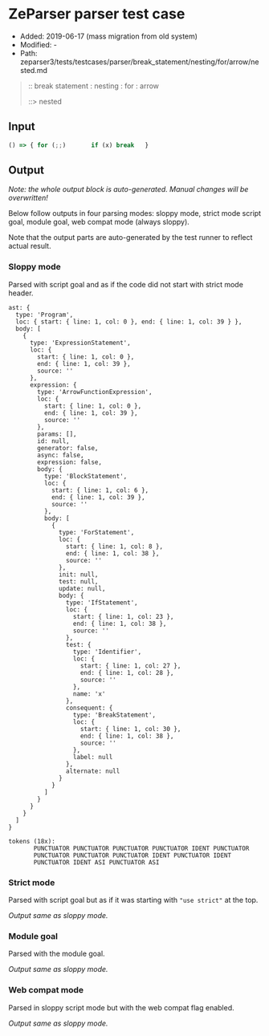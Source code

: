 # ZeParser parser test case

- Added: 2019-06-17 (mass migration from old system)
- Modified: -
- Path: zeparser3/tests/testcases/parser/break_statement/nesting/for/arrow/nested.md

> :: break statement : nesting : for : arrow
>
> ::> nested

## Input

`````js
() => { for (;;)       if (x) break   }
`````

## Output

_Note: the whole output block is auto-generated. Manual changes will be overwritten!_

Below follow outputs in four parsing modes: sloppy mode, strict mode script goal, module goal, web compat mode (always sloppy).

Note that the output parts are auto-generated by the test runner to reflect actual result.

### Sloppy mode

Parsed with script goal and as if the code did not start with strict mode header.

`````
ast: {
  type: 'Program',
  loc: { start: { line: 1, col: 0 }, end: { line: 1, col: 39 } },
  body: [
    {
      type: 'ExpressionStatement',
      loc: {
        start: { line: 1, col: 0 },
        end: { line: 1, col: 39 },
        source: ''
      },
      expression: {
        type: 'ArrowFunctionExpression',
        loc: {
          start: { line: 1, col: 0 },
          end: { line: 1, col: 39 },
          source: ''
        },
        params: [],
        id: null,
        generator: false,
        async: false,
        expression: false,
        body: {
          type: 'BlockStatement',
          loc: {
            start: { line: 1, col: 6 },
            end: { line: 1, col: 39 },
            source: ''
          },
          body: [
            {
              type: 'ForStatement',
              loc: {
                start: { line: 1, col: 8 },
                end: { line: 1, col: 38 },
                source: ''
              },
              init: null,
              test: null,
              update: null,
              body: {
                type: 'IfStatement',
                loc: {
                  start: { line: 1, col: 23 },
                  end: { line: 1, col: 38 },
                  source: ''
                },
                test: {
                  type: 'Identifier',
                  loc: {
                    start: { line: 1, col: 27 },
                    end: { line: 1, col: 28 },
                    source: ''
                  },
                  name: 'x'
                },
                consequent: {
                  type: 'BreakStatement',
                  loc: {
                    start: { line: 1, col: 30 },
                    end: { line: 1, col: 38 },
                    source: ''
                  },
                  label: null
                },
                alternate: null
              }
            }
          ]
        }
      }
    }
  ]
}

tokens (18x):
       PUNCTUATOR PUNCTUATOR PUNCTUATOR PUNCTUATOR IDENT PUNCTUATOR
       PUNCTUATOR PUNCTUATOR PUNCTUATOR IDENT PUNCTUATOR IDENT
       PUNCTUATOR IDENT ASI PUNCTUATOR ASI
`````

### Strict mode

Parsed with script goal but as if it was starting with `"use strict"` at the top.

_Output same as sloppy mode._

### Module goal

Parsed with the module goal.

_Output same as sloppy mode._

### Web compat mode

Parsed in sloppy script mode but with the web compat flag enabled.

_Output same as sloppy mode._
